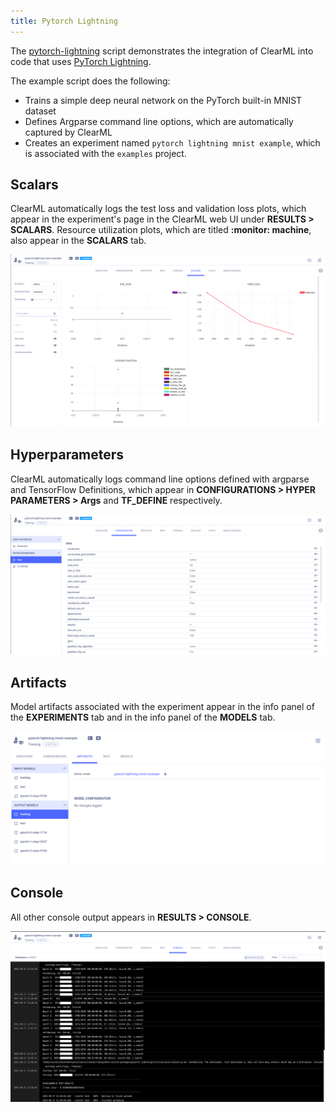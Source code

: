 ```yaml
---
title: Pytorch Lightning
---
```


The [pytorch-lightning](https://github.com/allegroai/clearml/blob/master/examples/frameworks/pytorch-lightning/pytorch_lightning_example.py) 
script demonstrates the integration of ClearML into code that uses [PyTorch Lightning](https://www.pytorchlightning.ai/). 

The example script does the following:
* Trains a simple deep neural network on the PyTorch built-in MNIST dataset
* Defines Argparse command line options, which are automatically captured by ClearML
* Creates an experiment named `pytorch lightning mnist example`, which is associated with the `examples` project.

## Scalars

ClearML automatically logs the test loss and validation loss plots, which appear in the experiment's page in the ClearML web UI under **RESULTS > SCALARS**. 
Resource utilization plots, which are titled **:monitor: machine**, also appear in the **SCALARS** tab.

![PyTorch Lightning console](../../../img/examples_pytorch_lightning_scalars.png)


## Hyperparameters

ClearML automatically logs command line options defined with argparse and TensorFlow Definitions, which appear in 
**CONFIGURATIONS > HYPER PARAMETERS > Args** and **TF_DEFINE** respectively. 

![PyTorch Lightning parameters](../../../img/examples_pytorch_lightning_params.png)

## Artifacts

Model artifacts associated with the experiment appear in the info panel of the **EXPERIMENTS** tab and in the info panel of the **MODELS** tab.

![PyTorch Lightning model](../../../img/examples_pytorch_lightning_model.png)

## Console

All other console output appears in **RESULTS > CONSOLE**.

![PyTorch Lightning console](../../../img/examples_pytorch_lightning_console.png)

